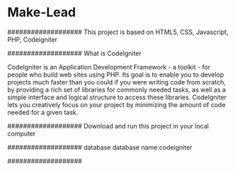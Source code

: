 # Make-Lead
###################
This project is based on HTML5, CSS, Javascript, PHP, Codeigniter

###################
What is CodeIgniter

CodeIgniter is an Application Development Framework - a toolkit - for people
who build web sites using PHP. Its goal is to enable you to develop projects
much faster than you could if you were writing code from scratch, by providing
a rich set of libraries for commonly needed tasks, as well as a simple
interface and logical structure to access these libraries. CodeIgniter lets
you creatively focus on your project by minimizing the amount of code needed
for a given task.

###################
Download and run this project in your local computer

###################
database
database name:codeigniter

###################
